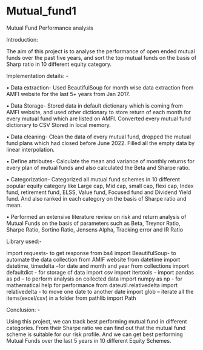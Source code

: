 # Mutual_fund1
Mutual Fund Performance analysis

Introduction:

The aim of this project is to analyse the performance of open ended mutual funds over the past five years, and sort the top mutual funds on the basis of Sharp ratio in 10 different equity category.

Implementation details: -

• Data extraction- Used BeautifulSoup for month wise data extraction from AMFI website for the last 5+ years from Jan 2017.

• Data Storage- Stored data in default dictionary which is coming from AMFI website, and used other dictionary to store return of each month for every mutual fund which are listed on AMFI. Converted every mutual fund dictionary to CSV Stored in local memory.

• Data cleaning- Clean the data of every mutual fund, dropped the mutual fund plans which had closed before June 2022. Filled all the empty data by linear interpolation.

• Define attributes- Calculate the mean and variance of monthly returns for every plan of mutual funds and also calculated the Beta and Sharpe ratio.

• Categorization- Categorized all mutual fund schemes in 10 different popular equity category like Large cap, Mid cap, small cap, flexi cap, Index fund, retirement fund, ELSS, Value fund, Focused fund and Dividend Yield fund. And also ranked in each category on the basis of Sharpe ratio and mean.

• Performed an extensive literature review on risk and return analysis of Mutual Funds on the basis of parameters such as Beta, Treynor Ratio, Sharpe Ratio, Sortino Ratio, Jensens Alpha, Tracking error and IR Ratio

Library used:-

import requests- to get response from bs4 import BeautifulSoup- to automate the data collection from AMIF website from datetime import datetime, timedelta –for date and month and year from collections import defaultdict - for storage of data import csv import itertools - import pandas as pd – to perform analysis on collected data import numpy as np - for mathematical help for performance
from dateutil.relativedelta import relativedelta - to move one date to another date import glob – iterate all the items(excel/csv) in a folder from pathlib import Path

Conclusion: -

Using this project, we can track best performing mutual fund in different categories. From their Sharpe ratio we can find out that the mutual fund scheme is suitable for our risk profile. And we can get best performing Mutual Funds over the last 5 years in 10 different Equity Schemes.
